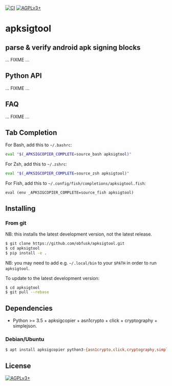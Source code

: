 <!-- {{{1

    File        : README.md
    Maintainer  : Felix C. Stegerman <flx@obfusk.net>
    Date        : 2021-08-29

    Copyright   : Copyright (C) 2021  Felix C. Stegerman
    Version     : v0.1.0
    License     : AGPLv3+

}}}1 -->

<!--
[![GitHub Release](https://img.shields.io/github/release/obfusk/apksigtool.svg?logo=github)](https://github.com/obfusk/apksigtool/releases)
[![PyPI Version](https://img.shields.io/pypi/v/apksigtool.svg)](https://pypi.python.org/pypi/apksigtool)
[![Python Versions](https://img.shields.io/pypi/pyversions/apksigtool.svg)](https://pypi.python.org/pypi/apksigtool)
-->

[![CI](https://github.com/obfusk/apksigtool/workflows/CI/badge.svg)](https://github.com/obfusk/apksigtool/actions?query=workflow%3ACI)
[![AGPLv3+](https://img.shields.io/badge/license-AGPLv3+-blue.svg)](https://www.gnu.org/licenses/agpl-3.0.html)

<!--
<a href="https://repology.org/project/apksigtool/versions">
  <img src="https://repology.org/badge/vertical-allrepos/apksigtool.svg?header="
    alt="Packaging status" align="right" />
</a>

<a href="https://repology.org/project/python:apksigtool/versions">
  <img src="https://repology.org/badge/vertical-allrepos/python:apksigtool.svg?header="
    alt="Packaging status" align="right" />
</a>
-->

# apksigtool

## parse & verify android apk signing blocks

... FIXME ...

## Python API

... FIXME ...

## FAQ

... FIXME ...

## Tab Completion

For Bash, add this to `~/.bashrc`:

```bash
eval "$(_APKSIGCOPIER_COMPLETE=source_bash apksigtool)"
```

For Zsh, add this to `~/.zshrc`:

```zsh
eval "$(_APKSIGCOPIER_COMPLETE=source_zsh apksigtool)"
```

For Fish, add this to `~/.config/fish/completions/apksigtool.fish`:

```fish
eval (env _APKSIGCOPIER_COMPLETE=source_fish apksigtool)
```

## Installing

### From git

NB: this installs the latest development version, not the latest
release.

```bash
$ git clone https://github.com/obfusk/apksigtool.git
$ cd apksigtool
$ pip install -e .
```

NB: you may need to add e.g. `~/.local/bin` to your `$PATH` in order
to run `apksigtool`.

To update to the latest development version:

```bash
$ cd apksigtool
$ git pull --rebase
```

## Dependencies

* Python >= 3.5 + apksigcopier + asn1crypto + click + cryptography + simplejson.

### Debian/Ubuntu

```bash
$ apt install apksigcopier python3-{asn1crypto,click,cryptography,simplejson}
```

## License

[![AGPLv3+](https://www.gnu.org/graphics/agplv3-155x51.png)](https://www.gnu.org/licenses/agpl-3.0.html)

<!-- vim: set tw=70 sw=2 sts=2 et fdm=marker : -->
